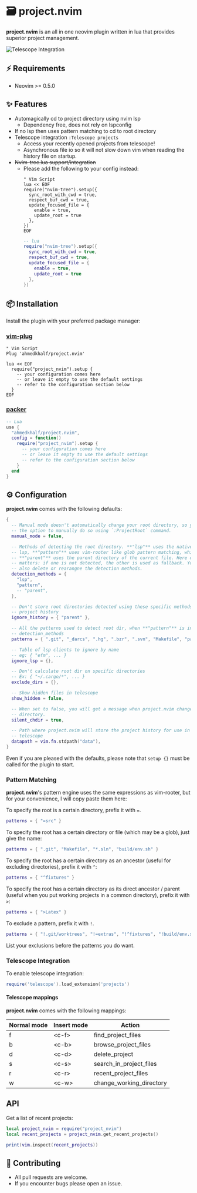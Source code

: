 # 🗃️ project.nvim

**project.nvim** is an all in one neovim plugin written in lua that provides
superior project management.

![Telescope Integration](https://user-images.githubusercontent.com/36672196/129409509-62340f10-4dd0-4c1a-9252-8bfedf2a9945.png)

## ⚡ Requirements

- Neovim >= 0.5.0

## ✨ Features

- Automagically cd to project directory using nvim lsp
  - Dependency free, does not rely on lspconfig
- If no lsp then uses pattern matching to cd to root directory
- Telescope integration `:Telescope projects`
  - Access your recently opened projects from telescope!
  - Asynchronous file io so it will not slow down vim when reading the history
    file on startup.
- ~~Nvim-tree.lua support/integration~~
  - Please add the following to your config instead:
    ```vim
    " Vim Script
    lua << EOF
    require("nvim-tree").setup({
      sync_root_with_cwd = true,
      respect_buf_cwd = true,
      update_focused_file = {
        enable = true,
        update_root = true
      },
    })
    EOF
    ```
    ```lua
    -- lua
    require("nvim-tree").setup({
      sync_root_with_cwd = true,
      respect_buf_cwd = true,
      update_focused_file = {
        enable = true,
        update_root = true
      },
    })
    ```

## 📦 Installation

Install the plugin with your preferred package manager:

### [vim-plug](https://github.com/junegunn/vim-plug)

```vim
" Vim Script
Plug 'ahmedkhalf/project.nvim'

lua << EOF
  require("project_nvim").setup {
    -- your configuration comes here
    -- or leave it empty to use the default settings
    -- refer to the configuration section below
  }
EOF
```

### [packer](https://github.com/wbthomason/packer.nvim)

```lua
-- Lua
use {
  "ahmedkhalf/project.nvim",
  config = function()
    require("project_nvim").setup {
      -- your configuration comes here
      -- or leave it empty to use the default settings
      -- refer to the configuration section below
    }
  end
}
```

## ⚙️ Configuration

**project.nvim** comes with the following defaults:

```lua
{
  -- Manual mode doesn't automatically change your root directory, so you have
  -- the option to manually do so using `:ProjectRoot` command.
  manual_mode = false,

  -- Methods of detecting the root directory. **"lsp"** uses the native neovim
  -- lsp, **"pattern"** uses vim-rooter like glob pattern matching, while
  -- **"parent"** uses the parent directory of the current file. Here order
  -- matters: if one is not detected, the other is used as fallback. You can
  -- also delete or rearangne the detection methods.
  detection_methods = {
    "lsp",
    "pattern",
    -- "parent",
  },

  -- Don't store root directories detected using these specific methods in the
  -- project history
  ignore_history = { "parent" },

  -- All the patterns used to detect root dir, when **"pattern"** is in
  -- detection_methods
  patterns = { ".git", "_darcs", ".hg", ".bzr", ".svn", "Makefile", "package.json" },

  -- Table of lsp clients to ignore by name
  -- eg: { "efm", ... }
  ignore_lsp = {},

  -- Don't calculate root dir on specific directories
  -- Ex: { "~/.cargo/*", ... }
  exclude_dirs = {},

  -- Show hidden files in telescope
  show_hidden = false,

  -- When set to false, you will get a message when project.nvim changes your
  -- directory.
  silent_chdir = true,

  -- Path where project.nvim will store the project history for use in
  -- telescope
  datapath = vim.fn.stdpath("data"),
}
```

Even if you are pleased with the defaults, please note that `setup {}` must be
called for the plugin to start.

### Pattern Matching

**project.nvim**'s pattern engine uses the same expressions as vim-rooter, but
for your convenience, I will copy paste them here:

To specify the root is a certain directory, prefix it with `=`.

```lua
patterns = { "=src" }
```

To specify the root has a certain directory or file (which may be a glob), just
give the name:

```lua
patterns = { ".git", "Makefile", "*.sln", "build/env.sh" }
```

To specify the root has a certain directory as an ancestor (useful for
excluding directories), prefix it with `^`:

```lua
patterns = { "^fixtures" }
```

To specify the root has a certain directory as its direct ancestor / parent
(useful when you put working projects in a common directory), prefix it with
`>`:

```lua
patterns = { ">Latex" }
```

To exclude a pattern, prefix it with `!`.

```lua
patterns = { "!.git/worktrees", "!=extras", "!^fixtures", "!build/env.sh" }
```

List your exclusions before the patterns you do want.

### Telescope Integration

To enable telescope integration:
```lua
require('telescope').load_extension('projects')
```

#### Telescope mappings

**project.nvim** comes with the following mappings:

| Normal mode | Insert mode | Action                     |
| ----------- | ----------- | -------------------------- |
| f           | \<c-f\>     | find\_project\_files       |
| b           | \<c-b\>     | browse\_project\_files     |
| d           | \<c-d\>     | delete\_project            |
| s           | \<c-s\>     | search\_in\_project\_files |
| r           | \<c-r\>     | recent\_project\_files     |
| w           | \<c-w\>     | change\_working\_directory |

## API

Get a list of recent projects:

```lua
local project_nvim = require("project_nvim")
local recent_projects = project_nvim.get_recent_projects()

print(vim.inspect(recent_projects))
```

## 🤝 Contributing

- All pull requests are welcome.
- If you encounter bugs please open an issue.
